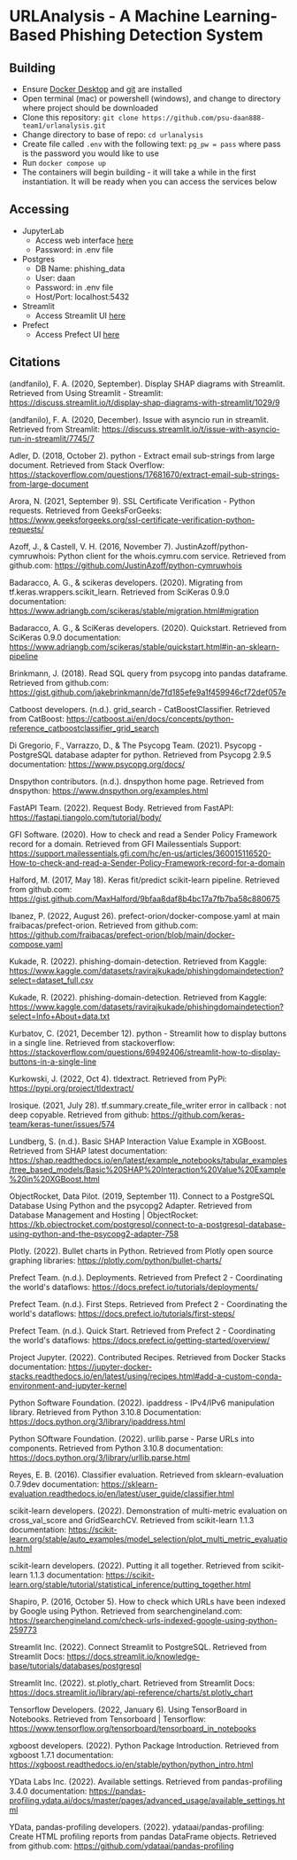 # URLAnalysis - A Machine Learning-Based Phishing Detection System 

## Building
* Ensure [Docker Desktop](https://www.docker.com/products/docker-desktop/) and [git](https://github.com/git-guides/install-git) are installed 
* Open terminal (mac) or powershell (windows), and change to directory where project should be downloaded
* Clone this repository: `git clone https://github.com/psu-daan888-team1/urlanalysis.git`
* Change directory to base of repo: `cd urlanalysis`
* Create file called `.env` with the following text: `pg_pw = pass` where pass is the password you would like to use
* Run `docker compose up`
* The containers will begin building - it will take a while in the first instantiation.  It will be ready when you can access the services below

## Accessing
* JupyterLab
  * Access web interface [here](http://localhost:8888)
  * Password: in .env file
* Postgres
  * DB Name: phishing_data
  * User: daan
  * Password: in .env file
  * Host/Port: localhost:5432
* Streamlit
  * Access Streamlit UI [here](http://localhost:8501)
* Prefect
  * Access Prefect UI [here](http://localhost:4200)

## Citations
(andfanilo), F. A. (2020, September). Display SHAP diagrams with Streamlit. Retrieved from Using Streamlit - Streamlit: https://discuss.streamlit.io/t/display-shap-diagrams-with-streamlit/1029/9

(andfanilo), F. A. (2020, December). Issue with asyncio run in streamlit. Retrieved from Streamlit: https://discuss.streamlit.io/t/issue-with-asyncio-run-in-streamlit/7745/7

Adler, D. (2018, October 2). python - Extract email sub-strings from large document. Retrieved from Stack Overflow: https://stackoverflow.com/questions/17681670/extract-email-sub-strings-from-large-document

Arora, N. (2021, September 9). SSL Certificate Verification - Python requests. Retrieved from GeeksForGeeks: https://www.geeksforgeeks.org/ssl-certificate-verification-python-requests/

Azoff, J., & Castell, V. H. (2016, November 7). JustinAzoff/python-cymruwhois: Python client for the whois.cymru.com service. Retrieved from github.com: https://github.com/JustinAzoff/python-cymruwhois

Badaracco, A. G., & scikeras developers. (2020). Migrating from tf.keras.wrappers.scikit_learn. Retrieved from SciKeras 0.9.0 documentation: https://www.adriangb.com/scikeras/stable/migration.html#migration

Badaracco, A. G., & SciKeras developers. (2020). Quickstart. Retrieved from SciKeras 0.9.0 documentation: https://www.adriangb.com/scikeras/stable/quickstart.html#in-an-sklearn-pipeline

Brinkmann, J. (2018). Read SQL query from psycopg into pandas dataframe. Retrieved from github.com: https://gist.github.com/jakebrinkmann/de7fd185efe9a1f459946cf72def057e

Catboost developers. (n.d.). grid_search - CatBoostClassifier. Retrieved from CatBoost: https://catboost.ai/en/docs/concepts/python-reference_catboostclassifier_grid_search

Di Gregorio, F., Varrazzo, D., & The Psycopg Team. (2021). Psycopg - PostgreSQL database adapter for python. Retrieved from Psycopg 2.9.5 documentation: https://www.psycopg.org/docs/

Dnspython contributors. (n.d.). dnspython home page. Retrieved from dnspython: https://www.dnspython.org/examples.html

FastAPI Team. (2022). Request Body. Retrieved from FastAPI: https://fastapi.tiangolo.com/tutorial/body/

GFI Software. (2020). How to check and read a Sender Policy Framework record for a domain. Retrieved from GFI Mailessentials Support: https://support.mailessentials.gfi.com/hc/en-us/articles/360015116520-How-to-check-and-read-a-Sender-Policy-Framework-record-for-a-domain

Halford, M. (2017, May 18). Keras fit/predict scikit-learn pipeline. Retrieved from github.com: https://gist.github.com/MaxHalford/9bfaa8daf8b4bc17a7fb7ba58c880675

Ibanez, P. (2022, August 26). prefect-orion/docker-compose.yaml at main fraibacas/prefect-orion. Retrieved from github.com: https://github.com/fraibacas/prefect-orion/blob/main/docker-compose.yaml

Kukade, R. (2022). phishing-domain-detection. Retrieved from Kaggle: https://www.kaggle.com/datasets/ravirajkukade/phishingdomaindetection?select=dataset_full.csv

Kukade, R. (2022). phishing-domain-detection. Retrieved from Kaggle: https://www.kaggle.com/datasets/ravirajkukade/phishingdomaindetection?select=Info+About+data.txt

Kurbatov, C. (2021, December 12). python - Streamlit how to display buttons in a single line. Retrieved from stackoverflow: https://stackoverflow.com/questions/69492406/streamlit-how-to-display-buttons-in-a-single-line

Kurkowski, J. (2022, Oct 4). tldextract. Retrieved from PyPi: https://pypi.org/project/tldextract/

lrosique. (2021, July 28). tf.summary.create_file_writer error in callback : not deep copyable. Retrieved from github: https://github.com/keras-team/keras-tuner/issues/574

Lundberg, S. (n.d.). Basic SHAP Interaction Value Example in XGBoost. Retrieved from SHAP latest documentation: https://shap.readthedocs.io/en/latest/example_notebooks/tabular_examples/tree_based_models/Basic%20SHAP%20Interaction%20Value%20Example%20in%20XGBoost.html

ObjectRocket, Data Pilot. (2019, September 11). Connect to a PostgreSQL Database Using Python and the psycopg2 Adapter. Retrieved from Database Management and Hosting | ObjectRocket: https://kb.objectrocket.com/postgresql/connect-to-a-postgresql-database-using-python-and-the-psycopg2-adapter-758

Plotly. (2022). Bullet charts in Python. Retrieved from Plotly open source graphing libraries: https://plotly.com/python/bullet-charts/

Prefect Team. (n.d.). Deployments. Retrieved from Prefect 2 - Coordinating the world's dataflows: https://docs.prefect.io/tutorials/deployments/

Prefect Team. (n.d.). First Steps. Retrieved from Prefect 2 - Coordinating the world's dataflows: https://docs.prefect.io/tutorials/first-steps/

Prefect Team. (n.d.). Quick Start. Retrieved from Prefect 2 - Coordinating the world's dataflows: https://docs.prefect.io/getting-started/overview/

Project Jupyter. (2022). Contributed Recipes. Retrieved from Docker Stacks documentation: https://jupyter-docker-stacks.readthedocs.io/en/latest/using/recipes.html#add-a-custom-conda-environment-and-jupyter-kernel

Python Software Foundation. (2022). ipaddress - IPv4/IPv6 manipulation library. Retrieved from Python 3.10.8 Documentation: https://docs.python.org/3/library/ipaddress.html

Python SOftware Foundation. (2022). urllib.parse - Parse URLs into components. Retrieved from Python 3.10.8 documentation: https://docs.python.org/3/library/urllib.parse.html

Reyes, E. B. (2016). Classifier evaluation. Retrieved from sklearn-evaluation 0.7.9dev documentation: https://sklearn-evaluation.readthedocs.io/en/latest/user_guide/classifier.html

scikit-learn developers. (2022). Demonstration of multi-metric evaluation on cross_val_score and GridSearchCV. Retrieved from scikit-learn 1.1.3 documentation: https://scikit-learn.org/stable/auto_examples/model_selection/plot_multi_metric_evaluation.html

scikit-learn developers. (2022). Putting it all together. Retrieved from scikit-learn 1.1.3 documentation: https://scikit-learn.org/stable/tutorial/statistical_inference/putting_together.html

Shapiro, P. (2016, October 5). How to check which URLs have been indexed by Google using Python. Retrieved from searchengineland.com: https://searchengineland.com/check-urls-indexed-google-using-python-259773

Streamlit Inc. (2022). Connect Streamlit to PostgreSQL. Retrieved from Streamlit Docs: https://docs.streamlit.io/knowledge-base/tutorials/databases/postgresql

Streamlit Inc. (2022). st.plotly_chart. Retrieved from Streamlit Docs: https://docs.streamlit.io/library/api-reference/charts/st.plotly_chart

Tensorflow Developers. (2022, January 6). Using TensorBoard in Notebooks. Retrieved from Tensorboard | Tensorflow: https://www.tensorflow.org/tensorboard/tensorboard_in_notebooks

xgboost developers. (2022). Python Package Introduction. Retrieved from xgboost 1.7.1 documentation: https://xgboost.readthedocs.io/en/stable/python/python_intro.html

YData Labs Inc. (2022). Available settings. Retrieved from pandas-profiling 3.4.0 documentation: https://pandas-profiling.ydata.ai/docs/master/pages/advanced_usage/available_settings.html

YData, pandas-profiling developers. (2022). ydataai/pandas-profiling: Create HTML profiling reports from pandas DataFrame objects. Retrieved from github.com: https://github.com/ydataai/pandas-profiling

